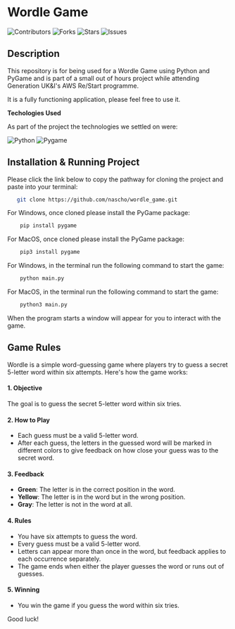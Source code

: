 # Wordle Game

![Contributors](https://img.shields.io/github/contributors/nascho/react-calculator?style=plastic) ![Forks](https://img.shields.io/github/forks/nascho/react-calculator) ![Stars](https://img.shields.io/github/stars/nascho/react-calculator) ![Issues](https://img.shields.io/github/issues/nascho/react-calculator)


## Description 

This repository is for being used for a Wordle Game using Python and PyGame and is part of a small out of hours project while attending Generation UK&I's AWS Re/Start programme.

It is a fully functioning application, please feel free to use it.


__Techologies Used__ 

As part of the project the technologies we settled on were:

![Python](https://img.shields.io/badge/-Python-blue?style=flat-square&logo=python&logoColor=white) ![Pygame](https://img.shields.io/badge/-Pygame-green?style=flat-square&logo=python&logoColor=white)


## Installation & Running Project

Please click the link below to copy the pathway for cloning the project and paste into your terminal:

```sh
   git clone https://github.com/nascho/wordle_game.git
```

For Windows, once cloned please install the PyGame package:

```sh
    pip install pygame
```

For MacOS, once cloned please install the PyGame package:

```sh
    pip3 install pygame
```

For Windows, in the terminal run the following command to start the game:

```sh
    python main.py
```

For MacOS, in the terminal run the following command to start the game:

```sh
    python3 main.py
```

When the program starts a window will appear for you to interact with the game.

## Game Rules

Wordle is a simple word-guessing game where players try to guess a secret 5-letter word within six attempts. Here's how the game works:

#### 1. **Objective**
The goal is to guess the secret 5-letter word within six tries.

#### 2. **How to Play**
- Each guess must be a valid 5-letter word.
- After each guess, the letters in the guessed word will be marked in different colors to give feedback on how close your guess was to the secret word.

#### 3. **Feedback**
- **Green**: The letter is in the correct position in the word.
- **Yellow**: The letter is in the word but in the wrong position.
- **Gray**: The letter is not in the word at all.

#### 4. **Rules**
- You have six attempts to guess the word.
- Every guess must be a valid 5-letter word.
- Letters can appear more than once in the word, but feedback applies to each occurrence separately.
- The game ends when either the player guesses the word or runs out of guesses.

#### 5. **Winning**
- You win the game if you guess the word within six tries.

Good luck!
